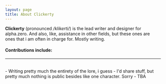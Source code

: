 ```yaml
---
layout: page
title: About Clickerty
---
```


**Clickerty** (pronounced */klikerti/*) is the lead writer and designer for alpha.zero.
And also, like, assistance in other fields, but these ones are ones that i am often in charge for. Mostly writing.

#### Contributions include:  
<div id="line"><hr /></div><br>
- Writing pretty much the entirety of the lore, i guess
- I'd share stuff, but pretty much nothing is public besides like one character. Sorry
- TBA
